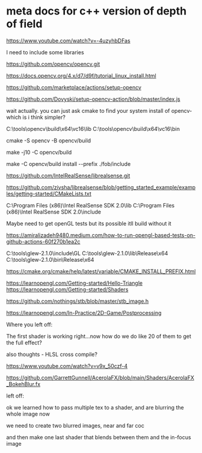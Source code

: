 # meta docs for c++ version of depth of field

https://www.youtube.com/watch?v=-4uzyhbDFas

I need to include some libraries

https://github.com/opencv/opencv.git

https://docs.opencv.org/4.x/d7/d9f/tutorial_linux_install.html

https://github.com/marketplace/actions/setup-opencv

https://github.com/Dovyski/setup-opencv-action/blob/master/index.js

wait actually. you can just ask cmake to find your system install of opencv-which is i think simpler?

C:\tools\opencv\build\x64\vc16\lib
C:\tools\opencv\build\x64\vc16\bin

cmake -S opencv -B opencv/build

make -j10 -C opencv/build

make -C opencv/build install --prefix ./fob/include

https://github.com/IntelRealSense/librealsense.git


https://github.com/zivsha/librealsense/blob/getting_started_example/examples/getting-started/CMakeLists.txt


C:\Program Files (x86)\Intel RealSense SDK 2.0\lib
C:\Program Files (x86)\Intel RealSense SDK 2.0\include



Maybe need to get openGL tests but its possible itll build without it

https://amiralizadeh9480.medium.com/how-to-run-opengl-based-tests-on-github-actions-60f270b1ea2c


C:\tools\glew-2.1.0\include\GL
C:\tools\glew-2.1.0\lib\Release\x64
C:\tools\glew-2.1.0\bin\Release\x64


https://cmake.org/cmake/help/latest/variable/CMAKE_INSTALL_PREFIX.html


https://learnopengl.com/Getting-started/Hello-Triangle
https://learnopengl.com/Getting-started/Shaders

https://github.com/nothings/stb/blob/master/stb_image.h



https://learnopengl.com/In-Practice/2D-Game/Postprocessing


Where you left off: 

The first shader is working right...now how do we do like 20 of them to get the full effect?

also thoughts - HLSL cross compile?

https://www.youtube.com/watch?v=v9x_50czf-4

https://github.com/GarrettGunnell/AcerolaFX/blob/main/Shaders/AcerolaFX_BokehBlur.fx


left off:

ok we learned how to pass multiple tex to a shader, and are blurring the whole image now

we need to create two blurred images, near and far coc

and then make one last shader that blends between them and the in-focus image